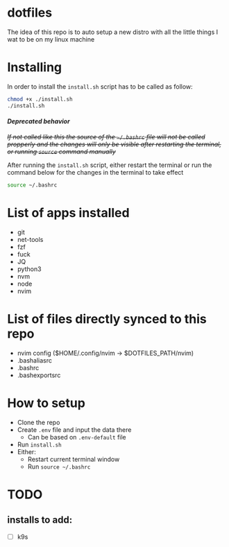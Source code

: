 # dotfiles

The idea of this repo is to auto setup a new distro with all the little things I wat to be on my linux machine

# Installing

In order to install the `install.sh` script has to be called as follow:

```bash 
chmod +x ./install.sh
./install.sh
```

#### *Deprecated behavior*
~~*If not called like this the source of the `~/.bashrc` file will not be called propperly and the changes will only be visible after restarting the terminal, or running `source` command manually*~~

After running the `install.sh` script, either restart the terminal or run the command below for the changes in the terminal to take effect

```bash
source ~/.bashrc
```

# List of apps installed 

- git
- net-tools
- fzf
- fuck
- JQ
- python3
- nvm
- node
- nvim

# List of files directly synced to this repo

- nvim config ($HOME/.config/nvim -> $DOTFILES_PATH/nvim)
- .bashaliasrc
- .bashrc
- .bashexportsrc

# How to setup

- Clone the repo
- Create `.env` file and input the data there 
  - Can be based on `.env-default` file
- Run `install.sh`
- Either:
  - Restart current terminal window
  - Run `source ~/.bashrc`

# TODO

## installs to add:

 - [ ] k9s
